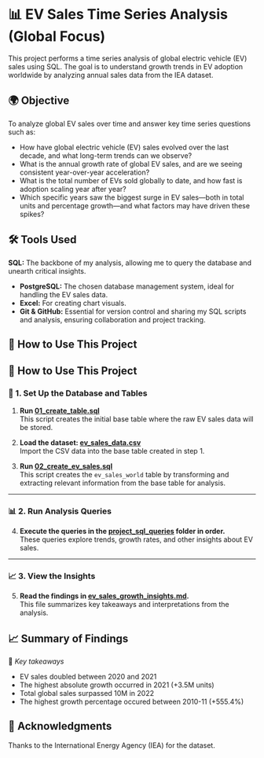 # 📊 EV Sales Time Series Analysis (Global Focus)

This project performs a time series analysis of global electric vehicle (EV) sales using SQL. The goal is to understand growth trends in EV adoption worldwide by analyzing annual sales data from the IEA dataset.

## 🌍 Objective

To analyze global EV sales over time and answer key time series questions such as:

- How have global electric vehicle (EV) sales evolved over the last decade, and what long-term trends can we observe?
- What is the annual growth rate of global EV sales, and are we seeing consistent year-over-year acceleration?
- What is the total number of EVs sold globally to date, and how fast is adoption scaling year after year?
- Which specific years saw the biggest surge in EV sales—both in total units and percentage growth—and what factors may have driven these spikes?

## 🛠️ Tools Used

**SQL:** The backbone of my analysis, allowing me to query the database and unearth critical insights.

- **PostgreSQL:** The chosen database management system, ideal for handling the EV sales data.
- **Excel:** For creating chart visuals.
- **Git & GitHub:** Essential for version control and sharing my SQL scripts and analysis, ensuring collaboration and project tracking.

## 🧪 How to Use This Project

## 🧪 How to Use This Project

### 📁 1. Set Up the Database and Tables

1. **Run [01_create_table.sql](./sql/01_create_table.sql)**  
   This script creates the initial base table where the raw EV sales data will be stored.

2. **Load the dataset: [ev_sales_data.csv](./dataset/ev_sales_data.csv)**  
   Import the CSV data into the base table created in step 1.

3. **Run [02_create_ev_sales.sql](./sql/02_create_ev_sales.sql)**  
   This script creates the `ev_sales_world` table by transforming and extracting relevant information from the base table for analysis.

---

### 📊 2. Run Analysis Queries

4. **Execute the queries in the [project_sql_queries](./project_sql_queries/) folder in order.**  
   These queries explore trends, growth rates, and other insights about EV sales.

---

### 📈 3. View the Insights

5. **Read the findings in [ev_sales_growth_insights.md](./analysis/ev_sales_growth_insights.md).**  
   This file summarizes key takeaways and interpretations from the analysis.

## 📈 Summary of Findings

📝 _Key takeaways_

- EV sales doubled between 2020 and 2021
- The highest absolute growth occurred in 2021 (+3.5M units)
- Total global sales surpassed 10M in 2022
- The highest growth percentage occured between 2010-11 (+555.4%)

## 🤝 Acknowledgments

Thanks to the International Energy Agency (IEA) for the dataset.
